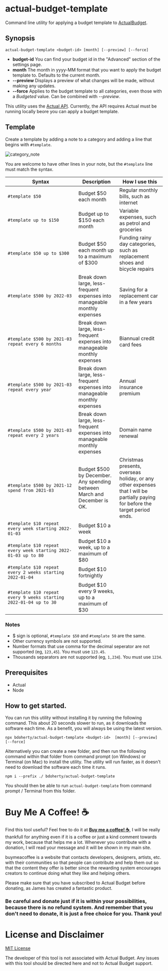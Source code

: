 # actual-budget-template
Command line utility for applying a budget template to [ActualBudget](https://actualbudget.com/).

## Synopsis
```
actual-budget-template <budget-id> [month] [--preview] [--force]
```
* **budget-id** You can find your budget id in the "Advanced" section of the settings page. 
* **month** The month in yyyy-MM format that you want to apply the budget template to.  Defaults to the current month.
* **--preview** Displays a preview of what changes will be made, without making any updates.
* **--force** Applies to the budget template to all categories, even those with a *Budgeted* value.  Can be combined with *--preview*.

This utility uses the [Actual API](https://actualbudget.com/docs/developers/using-the-API/). Currently, the API requires Actual must be running locally beore you can apply a budget template.

## Template

Create a template by adding a note to a category and adding a line that begins with ```#template```.  

![category_note](https://user-images.githubusercontent.com/335468/141658974-1fb72d02-d30d-4c24-826a-eb2574e360d5.png)

You are welcome to have other lines in your note, but the ```#template``` line must match the syntax.

| Syntax | Description | How I use this |
| ------ | --- | --- |
| ```#template $50``` | Budget $50 each month | Regular monthly bills, such as internet |
| ```#template up to $150``` | Budget up to $150 each month | Variable expenses, such as petrol and groceries |
| ```#template $50 up to $300``` | Budget $50 each month up to a maximum of $300 | Funding rainy day categories, such as replacement shoes and bicycle repairs |
| ```#template $500 by 2022-03``` | Break down large, less-frequent expenses into manageable monthly expenses | Saving for a replacement car in a few years |
| ```#template $500 by 2021-03 repeat every 6 months``` | Break down large, less-frequent expenses into manageable monthly expenses | Biannual credit card fees |
| ```#template $500 by 2021-03 repeat every year``` | Break down large, less-frequent expenses into manageable monthly expenses | Annual insurance premium |
| ```#template $500 by 2021-03 repeat every 2 years``` | Break down large, less-frequent expenses into manageable monthly expenses | Domain name renewal |
| ```#template $500 by 2021-12 spend from 2021-03``` | Budget $500 by December. Any spending between March and December is OK. | Christmas presents, overseas holiday, or any other expenses that I will be partially paying for before the target period ends. |
| ```#template $10 repeat every week starting 2022-01-03``` | Budget $10 a week |  |
| ```#template $10 repeat every week starting 2022-01-03 up to 80``` | Budget $10 a week, up to a maximum of $80 |  |
| ```#template $10 repeat every 2 weeks starting 2022-01-04``` | Budget $10 fortnightly |  |
| ```#template $10 repeat every 9 weeks starting 2022-01-04 up to 30``` | Budget $10 every 9 weeks, up to a maximum of $30 |  |




### Notes
* $ sign is optional, ```#template $50``` and ```#template 50``` are the same.
* Other currency symbols are not supported.
* Number formats that use comma for the decimal seperator are not supported (eg, ```123,45```). You must use ```123.45```.
* Thousands separators are not supported (eg, ```1,234```).  You must use ```1234```.

## Prerequisites
* Actual
* Node

## How to get started.

You can run this utility without installing it by running the following command.  This about 20 seconds slower to run, as it downloads the software each time.  As a benefit, you will always be using the latest version.

```
npx bdoherty/actual-budget-template <budget-id>  [month] [--preview] [--force]
```

Alternatively you can create a new folder, and then run the following command within that folder from command prompt (on Windows) or Terminal (on Mac) to install the utility.  The utility will run faster, as it doesn't need to download the software each time it runs.

```
npm i --prefix ./ bdoherty/actual-budget-template
```

You should then be able to run `actual-budget-template` from command prompt / Terminal from this folder.


# Buy Me A Coffee! :coffee:

Find this tool useful?  Feel free to do it at [__Buy me a coffee! :coffee:__](https://www.buymeacoffee.com/bdoherty), I will be really thankfull for anything even if it is a coffee or just a kind comment towards my work, because that helps me a lot. Whenever you contribute with a donation, I will read your message and it will be shown in my main site.

buymeacoffee is a website that contacts developers, designers, artists, etc. with their communities so that people can contribute and help them out so that the content they offer is better since the rewarding system encourages creators to continue doing what they like and helping others.

Please make sure that you have subscribed to Actual Budget before donating, as James has created a fantastic product.

### Be careful and donate just if it is within your possibilities, because there is no refund system. And remember that you don't need to donate, it is just a free choice for you. Thank you!

# License and Disclaimer
[MIT License](LICENSE)

The developer of this tool is not associated with Actual Budget.  Any issues with this tool should be directed here and not to Actual Budget support.

